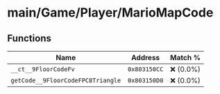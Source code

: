 # main/Game/Player/MarioMapCode

## Functions

| Name | Address | Match % |
|------|---------|---------|
| `__ct__9FloorCodeFv` | `0x803150CC` | :x: (0.0%) |
| `getCode__9FloorCodeFPC8Triangle` | `0x803150D0` | :x: (0.0%) |